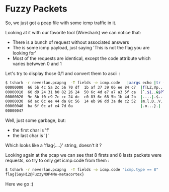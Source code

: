Fuzzy Packets
=============

So, we just got a pcap file with some icmp traffic in it.

Looking at it with our favorite tool (Wireshark) we can notice that:

 * There is a bunch of request without associated answers
 * The is some icmp payload, just saying 'This is not the flag you are looking for'
 * Most of the requests are identical, except the code attribute which varies betwwen 0 and 1

Let's try to display those 0/1 and convert them to ascii :

```bash
$ tshark -r neverlan.pcapng  -T fields -e icmp.code   |xargs echo |tr -d ' ' | perl -lpe '$_=pack"B*",$_' |hexdump -C
00000000  66 5b 4c 5a 2c 56 70 df  1b af 37 39 06 ee 84 c7  |f[LZ,Vp...79....|
00000010  60 d9 24 31 b0 82 26 24  50 6c 4d e7 a7 a3 5f ca  |`.$1..&$PlM..._.|
00000020  9e 8b f0 c9 7c cc 24 dc  c0 83 6c 68 5b 1b 4d 2b  |....|.$...lh[.M+|
00000030  6d ac 6c ee 44 da 8c 56  14 eb 96 dd 3a de c2 52  |m.l.D..V....:..R|
00000040  ba 6f 0c af e4 7d 0a                              |.o...}.|
00000047
```

Well, just some garbage, but:

 * the first char is 'f'
 * the last char is '}'

Which looks like a 'flag{....}' string, doesn't it ? 

Looking again at the pcap we can see that 8 firsts and 8 lasts packets were requests, so try to only get icmp.code from them :

```bash
$ tshark -r neverlan.pcapng  -T fields -e icmp.code "icmp.type == 8"  |xargs echo |tr -d ' ' | perl -lpe '$_=pack"B*",$_'
flag{SayHi2@FuzzyNOP4Me-metacortex}
```

Here we go :)

